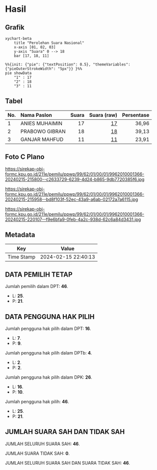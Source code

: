 # Hasil

## Grafik

```mermaid
xychart-beta
    title "Perolehan Suara Nasional"
    x-axis [01, 02, 03]
    y-axis "Suara" 0 --> 18
    bar [17, 18, 11]
```

```mermaid
%%{init: {"pie": {"textPosition": 0.5}, "themeVariables": {"pieOuterStrokeWidth": "5px"}} }%%
pie showData
    "1" : 17
    "2" : 18
    "3" : 11
```

## Tabel

| No. | Nama Paslon    | Suara | Suara (raw) | Persentase |
|:--- |:-------------- | -----:| -----------:| ----------:|
| 1   | ANIES MUHAIMIN | 17    | [17][p-1]   | 36,96      |
| 2   | PRABOWO GIBRAN | 18    | [18][p-2]   | 39,13      |
| 3   | GANJAR MAHFUD  | 11    | [11][p-3]   | 23,91      |


[p-1]: https://github.com/gigit-pemilu/pemilu-2024/blob/main/pilpres/hitung-suara/sub/99-luar-negeri/sub/62-kuala-lumpur-malaysia/sub/01-kuala-lumpur-malaysia/sub/0001-kuala-lumpur-malaysia/sub/366-tps-053/sub/paslon-1.txt
[p-2]: https://github.com/gigit-pemilu/pemilu-2024/blob/main/pilpres/hitung-suara/sub/99-luar-negeri/sub/62-kuala-lumpur-malaysia/sub/01-kuala-lumpur-malaysia/sub/0001-kuala-lumpur-malaysia/sub/366-tps-053/sub/paslon-2.txt
[p-3]: https://github.com/gigit-pemilu/pemilu-2024/blob/main/pilpres/hitung-suara/sub/99-luar-negeri/sub/62-kuala-lumpur-malaysia/sub/01-kuala-lumpur-malaysia/sub/0001-kuala-lumpur-malaysia/sub/366-tps-053/sub/paslon-3.txt

## Foto C Plano

https://sirekap-obj-formc.kpu.go.id/211e/pemilu/ppwp/99/62/01/00/01/9962010001366-20240215-215800--c2633729-6239-4d24-b865-9db7720385f6.jpg

https://sirekap-obj-formc.kpu.go.id/211e/pemilu/ppwp/99/62/01/00/01/9962010001366-20240215-215958--bd8f103f-52ec-43a9-a6ab-02172a7a6115.jpg

https://sirekap-obj-formc.kpu.go.id/211e/pemilu/ppwp/99/62/01/00/01/9962010001366-20240215-220107--f9e6bfa9-0feb-4a2c-938d-62c6a84d3431.jpg


## Metadata

| Key        | Value               |
| ---------- | ------------------- |
| Time Stamp | 2024-02-15 22:40:13 |


## DATA PEMILIH TETAP

Jumlah pemilih dalam DPT: **46**.
 * L: **25**.
 * P: **21**.

## DATA PENGGUNA HAK PILIH

Jumlah pengguna hak pilih dalam DPT: **16**.
 * L: **7**.
 * P: **9**.

Jumlah pengguna hak pilih dalam DPTb: **4**.
 * L: **2**.
 * P: **2**.

Jumlah pengguna hak pilih dalam DPK: **26**.
 * L: **16**.
 * P: **10**.

Jumlah pengguna hak pilih: **46**.
 * L: **25**.
 * P: **21**.

## JUMLAH SUARA SAH DAN TIDAK SAH

JUMLAH SELURUH SUARA SAH: **46**.

JUMLAH SUARA TIDAK SAH: **0**.

JUMLAH SELURUH SUARA SAH DAN SUARA TIDAK SAH: **46**.


